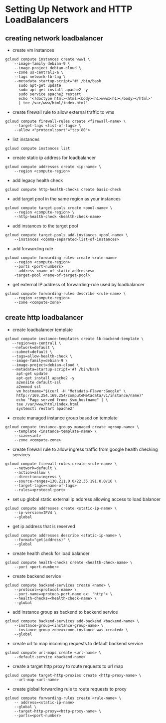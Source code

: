 # Setting Up Network and HTTP LoadBalancers

## creating network loadbalancer
- create vm instances
```console
gcloud compute instances create www1 \
    --image-family debian-9 \
    --image-project debian-cloud \
    --zone us-central1-a \
    --tags network-lb-tag \
    --metadata startup-script="#! /bin/bash
      sudo apt-get update
      sudo apt-get install apache2 -y
      sudo service apache2 restart
      echo '<!doctype html><html><body><h1>www1<h1></body></html>'
      | tee /var/www/html/index.html"
```

- create firewall rule to allow external traffic to vms
```console
gcloud compute firewall-rules create <firewall-name> \
    --target-tags <list-of-tags> \
    --allow <"protocol:port"="tcp:80">
```

- list instances
```console
gcloud compute instances list
```

- create static ip address for loadbalancer
```console
gcloud compute addresses create <ip-name> \
    --region <compute-region>
```

- add legacy health check
```console
gcloud compute http-health-checks create basic-check
```

- add target pool in the same region as your instances
```console
gcloud compute target-pools create <pool-name> \
    --region <compute-region> \
    --http-health-check <health-check-name>
```

- add instances to the target pool
```console
gcloud compute target-pools add-instances <pool-name> \
    --instances <comma-separated-list-of-instances>
```

- add forwarding rule
```console
gcloud compute forwarding-rules create <rule-name>
    --region <compute-region>
    --ports <port-numbers>
    --address <name-of-static-addresses>
    -target-pool <name-of-target-pool>
```

- get external IP address of forwarding-rule used by loadbalancer
```console
gcloud compute forwarding-rules describe <rule-name> \
    --region <compute-region>
    --zone <compute-zone>
```

## create http loadbalancer
- create loadbalancer template
```console
gcloud compute instance-templates create lb-backend-template \
   --region=us-central1 \
   --network=default \
   --subnet=default \
   --tags=allow-health-check \
   --image-family=debian-9 \
   --image-project=debian-cloud \
   --metadata=startup-script='#! /bin/bash
     apt-get update
     apt-get install apache2 -y
     a2ensite default-ssl
     a2enmod ssl
     vm_hostname="$(curl -H "Metadata-Flavor:Google" \
     http://169.254.169.254/computeMetadata/v1/instance/name)"
     echo "Page served from: $vm_hostname" | \
     tee /var/www/html/index.html
     systemctl restart apache2'
```

- create managed instance group based on template
```console
gcloud compute instance-groups managed create <group-name> \
    --template <instance-template-name> \
    --size=<int>
    --zone <compute-zone>
```

- create firewall rule to allow ingress traffic from google health checking services
```console
gcloud compute firewall-rules create <rule-name> \
    --network=default \
    --action=allow \
    --direction=ingress \
    --source-ranges=130.211.0.0/22,35.191.0.0/16 \
    --target-tags=<name-of-tags>
    --rules=<protocol:port>
```

- set up global static external ip address allowing access to load balancer
```console
gcloud compute addresses create <static-ip-name> \
    --ip-version=IPV4 \
    --global
```

- get ip address that is reserved
```console
gcloud compute addresses describe <static-ip-name> \
    --format="get(address)" \
    --global
```

- create health check for load balancer
```console
gcloud compute health-checks create <health-check-name> \
    --port <port-number>
```

- create backend service
```console
gcloud compute backend-services create <name> \
    --protocol=<protocol-name> \
    --port-name=<protoco-port-name ex: "http"> \
    --health-checks=<health-check-name> \
    --global
```

- add instance group as backend to backend service
```console
gcloud compute backend-services add-backend <backend-name> \
    --instance-group=<instance-group-name> \
    --instance-group-zone=<zone-instance-was-created> \
    --global
```

- create url to map incoming requests to default backend service
```console
gcloud compute url-maps create <url-name> \
    --default-service <backend-name>
```

- create a target http proxy to route requests to url map
```console
gcloud compute target-http-proxies create <http-proxy-name> \
    --url-map <url-name>
```

- create global forwarding rule to route requests to proxy
```console
gcloud compute forwarding-rules create <rule-name> \
    -- address=<static-ip-name>
    --global \
    --target-http-proxy=<http-proxy-name> \
    --ports=<port-number>
```